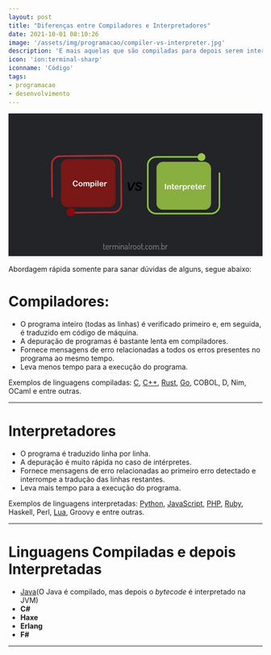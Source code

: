 ```yaml
---
layout: post
title: "Diferenças entre Compiladores e Interpretadores"
date: 2021-10-01 08:10:26
image: '/assets/img/programacao/compiler-vs-interpreter.jpg'
description: 'E mais aquelas que são compiladas para depois serem interpretadas.'
icon: 'ion:terminal-sharp'
iconname: 'Código'
tags:
- programacao
- desenvolvimento
---
```


![Diferenças entre Compiladores e Interpretadores](/assets/img/programacao/compiler-vs-interpreter.jpg)

Abordagem rápida somente para sanar dúvidas de alguns, segue abaixo:

# Compiladores:
+ O programa inteiro (todas as linhas) é verificado primeiro e, em seguida, é traduzido em código de máquina.
+ A depuração de programas é bastante lenta em compiladores.
+ Fornece mensagens de erro relacionadas a todos os erros presentes no programa ao mesmo tempo.
+ Leva menos tempo para a execução do programa.

Exemplos de linguagens compiladas: [C](https://terminalroot.com.br/tags#linguagemc), [C++](https://terminalroot.com.br/cpp), [Rust](https://terminalroot.com.br/tags#rust), [Go](https://terminalroot.com.br/tags#go), COBOL, D, Nim, OCaml e entre outras. 

---

# Interpretadores
+ O programa é traduzido linha por linha.
+ A depuração é muito rápida no caso de intérpretes.
+ Fornece mensagens de erro relacionadas ao primeiro erro detectado e interrompe a tradução das linhas restantes.
+ Leva mais tempo para a execução do programa.

Exemplos de linguagens interpretadas: [Python](https://terminalroot.com.br/tags#python), [JavaScript](https://terminalroot.com.br/tags#javascript), [PHP](https://terminalroot.com.br/php), [Ruby](https://terminalroot.com.br/tags#ruby), Haskell, Perl, [Lua](https://terminalroot.com.br/tags#lua), Groovy e entre outras.

---

# Linguagens Compiladas e depois Interpretadas
- [Java](https://terminalroot.com.br/tags#java)(O Java é compilado, mas depois o *bytecode* é interpretado na JVM)
- **C#**
- **Haxe**
- **Erlang**
- **F#**

---

<!--
https://hackernoon.com/difference-between-compiler-and-interpreter-2f3g3yfx
-->
